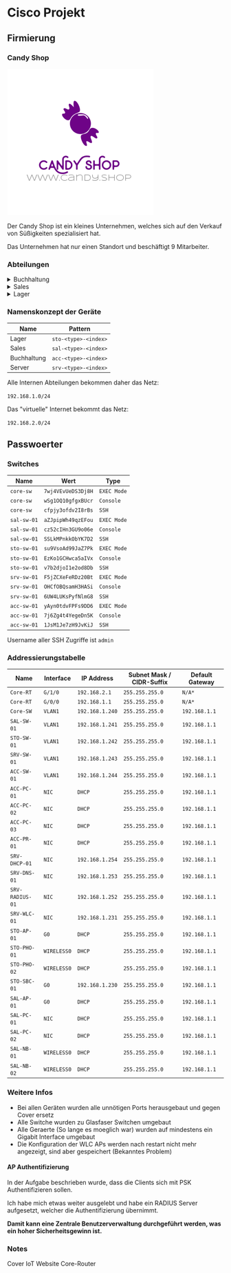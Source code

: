 # Cisco Projekt

## Firmierung

### Candy Shop

![alt text](logo.png)

Der Candy Shop ist ein kleines Unternehmen, welches sich auf den Verkauf von Süßigkeiten spezialisiert hat.

Das Unternehmen hat nur einen Standort und beschäftigt 9 Mitarbeiter.



### Abteilungen

<details>

<summary>Buchhaltung</summary>

### Anforderungen

- Keine Mobilen geräte benoetigt
- Einen Drucker für Rechnungen
- Einen Scanner für Belege

</details>

<details>

<summary>Sales</summary>

### Anforderungen

- Mobiles und Agiles Arbeiten

</details>

<details>

<summary>Lager</summary>

### Anforderungen

- Ausgestattet mit Smartphones
- IoT Geräte für einfachere Lagerverwaltung

</details>

### Namenskonzept der Geräte

| Name        | Pattern              |
| ----------- | -------------------- |
| Lager       | `sto-<type>-<index>` |
| Sales       | `sal-<type>-<index>` |
| Buchhaltung | `acc-<type>-<index>` |
| Server      | `srv-<type>-<index>` |

Alle Internen Abteilungen bekommen daher das Netz:

`192.168.1.0/24`

Das "virtuelle" Internet bekommt das Netz:

`192.168.2.0/24`

## Passwoerter

### Switches

| Name        | Wert               | Type        |
| ----------- | ------------------ | ----------- |
| `core-sw`   | `7wj4VEvUeDS3Dj8H` | `EXEC Mode` |
| `core-sw`   | `wSg1OQ10gfgxBUcr` | `Console`   |
| `core-sw`   | `cfpjy3ofdv2I8rBs` | `SSH`       |
| `sal-sw-01` | `aZJpipWh49qzEFou` | `EXEC Mode` |
| `sal-sw-01` | `cz52cIHn3GU9o06e` | `Console`   |
| `sal-sw-01` | `SSLkMPnkkObYK7D2` | `SSH`       |
| `sto-sw-01` | `su9VsoAd99JaZ7Pk` | `EXEC Mode` |
| `sto-sw-01` | `EzKo1GCHwca5aIVx` | `Console`   |
| `sto-sw-01` | `v7b2djoI1e2od8Db` | `SSH`       |
| `srv-sw-01` | `F5jZCXeFeRDz20Bt` | `EXEC Mode` |
| `srv-sw-01` | `OHCfOBQsamH3HASi` | `Console`   |
| `srv-sw-01` | `6UW4LUKsPyfNlmG8` | `SSH`       |
| `acc-sw-01` | `yAyn0tdvFPFs9DD6` | `EXEC Mode` |
| `acc-sw-01` | `7j6Zg4t4YegeDn5K` | `Console`   |
| `acc-sw-01` | `1JsM1Je7zH9JvKiJ` | `SSH`       |

Username aller SSH Zugriffe ist `admin`

### Addressierungstabelle

| Name            | Interface   | IP Address      | Subnet Mask / CIDR-Suffix | Default Gateway |
| --------------- | ----------- | --------------- | ------------------------- | --------------- |
| `Core-RT`       | `G/1/0`     | `192.168.2.1`   | `255.255.255.0`           | `N/A*`          |
| `Core-RT`       | `G/0/0`     | `192.168.1.1`   | `255.255.255.0`           | `N/A*`          |
| `Core-SW`       | `VLAN1`     | `192.168.1.240` | `255.255.255.0`           | `192.168.1.1`   |
| `SAL-SW-01`     | `VLAN1`     | `192.168.1.241` | `255.255.255.0`           | `192.168.1.1`   |
| `STO-SW-01`     | `VLAN1`     | `192.168.1.242` | `255.255.255.0`           | `192.168.1.1`   |
| `SRV-SW-01`     | `VLAN1`     | `192.168.1.243` | `255.255.255.0`           | `192.168.1.1`   |
| `ACC-SW-01`     | `VLAN1`     | `192.168.1.244` | `255.255.255.0`           | `192.168.1.1`   |
| `ACC-PC-01`     | `NIC`       | `DHCP`          | `255.255.255.0`           | `192.168.1.1`   |
| `ACC-PC-02`     | `NIC`       | `DHCP`          | `255.255.255.0`           | `192.168.1.1`   |
| `ACC-PC-03`     | `NIC`       | `DHCP`          | `255.255.255.0`           | `192.168.1.1`   |
| `ACC-PR-01`     | `NIC`       | `DHCP`          | `255.255.255.0`           | `192.168.1.1`   |
| `SRV-DHCP-01`   | `NIC`       | `192.168.1.254` | `255.255.255.0`           | `192.168.1.1`   |
| `SRV-DNS-01`    | `NIC`       | `192.168.1.253` | `255.255.255.0`           | `192.168.1.1`   |
| `SRV-RADIUS-01` | `NIC`       | `192.168.1.252` | `255.255.255.0`           | `192.168.1.1`   |
| `SRV-WLC-01`    | `NIC`       | `192.168.1.231` | `255.255.255.0`           | `192.168.1.1`   |
| `STO-AP-01`     | `G0`        | `DHCP`          | `255.255.255.0`           | `192.168.1.1`   |
| `STO-PHO-01`    | `WIRELESS0` | `DHCP`          | `255.255.255.0`           | `192.168.1.1`   |
| `STO-PHO-02`    | `WIRELESS0` | `DHCP`          | `255.255.255.0`           | `192.168.1.1`   |
| `STO-SBC-01`    | `G0`        | `192.168.1.230` | `255.255.255.0`           | `192.168.1.1`   |
| `SAL-AP-01`     | `G0`        | `DHCP`          | `255.255.255.0`           | `192.168.1.1`   |
| `SAL-PC-01`     | `NIC`       | `DHCP`          | `255.255.255.0`           | `192.168.1.1`   |
| `SAL-PC-02`     | `NIC`       | `DHCP`          | `255.255.255.0`           | `192.168.1.1`   |
| `SAL-NB-01`     | `WIRELESS0` | `DHCP`          | `255.255.255.0`           | `192.168.1.1`   |
| `SAL-NB-02`     | `WIRELESS0` | `DHCP`          | `255.255.255.0`           | `192.168.1.1`   |

### Weitere Infos

- Bei allen Geräten wurden alle unnötigen Ports herausgebaut und gegen Cover ersetz
- Alle Switche wurden zu Glasfaser Switchen umgebaut
- Alle Geraerte (So lange es moeglich war) wurden auf mindestens ein Gigabit Interface umgebaut
- Die Konfiguration der WLC APs werden nach restart nicht mehr angezeigt, sind aber gespeichert (Bekanntes Problem)

#### AP Authentifizierung

In der Aufgabe beschrieben wurde, dass die Clients sich mit PSK Authentifizieren sollen.

Ich habe mich etwas weiter ausgelebt und habe ein RADIUS Server aufgesetzt, welcher die Authentifizierung übernimmt.

**Damit kann eine Zentrale Benutzerverwaltung durchgeführt werden, was ein hoher Sicherheitsgewinn ist.**

### Notes

Cover
IoT
Website
Core-Router
